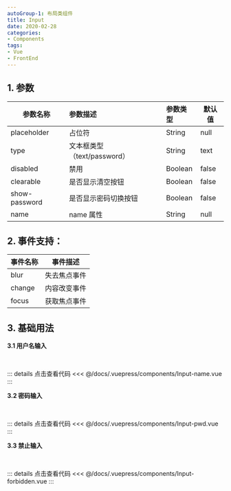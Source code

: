 ```yaml
---
autoGroup-1: 布局类组件
title: Input
date: 2020-02-28
categories:
- Components
tags:
- Vue
- FrontEnd
---
```


## 1. 参数

|参数名称 |参数描述 |参数类型 |默认值|
|---------------|:-------------------------|:-----------|-----|
|placeholder |占位符 |String |null|
|type |文本框类型（text/password） |String |text|
|disabled |禁用 |Boolean |false|
|clearable |是否显示清空按钮 |Boolean |false|
|show-password |是否显示密码切换按钮 |Boolean |false|
|name |name 属性 |String |null|

## 2. 事件支持：
|事件名称|事件描述|
|------|--------|
|blur |失去焦点事件|
|change|内容改变事件|
|focus|获取焦点事件|

## 3. 基础用法

**3.1 用户名输入**

<br>
<Input-name/>

::: details 点击查看代码
<<< @/docs/.vuepress/components/Input-name.vue
:::

**3.2 密码输入**

<br>
<Input-pwd/>

::: details 点击查看代码
<<< @/docs/.vuepress/components/Input-pwd.vue
:::


**3.3 禁止输入**

<br>
<Input-forbidden/>

::: details 点击查看代码
<<< @/docs/.vuepress/components/Input-forbidden.vue
:::
